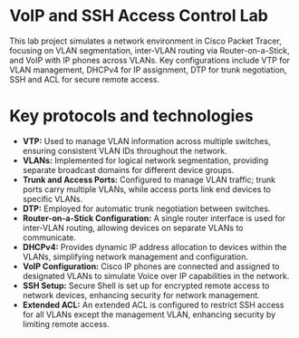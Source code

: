 # VoIP and SSH Access Control Lab
This lab project simulates a network environment in Cisco Packet Tracer, focusing on VLAN segmentation, inter-VLAN routing via Router-on-a-Stick, and VoIP with IP phones across VLANs. Key configurations include VTP for VLAN management, DHCPv4 for IP assignment, DTP for trunk negotiation, SSH and ACL for secure remote access.
# Key protocols and technologies
- **VTP:** Used to manage VLAN information across multiple switches, ensuring consistent VLAN IDs throughout the network.
- **VLANs:** Implemented for logical network segmentation, providing separate broadcast domains for different device groups. 
- **Trunk and Access Ports:** Configured to manage VLAN traffic; trunk ports carry multiple VLANs, while access ports link end devices to specific VLANs.
- **DTP:** Employed for automatic trunk negotiation between switches. 
- **Router-on-a-Stick Configuration:** A single router interface is used for inter-VLAN routing, allowing devices on separate VLANs to communicate.  
- **DHCPv4:** Provides dynamic IP address allocation to devices within the VLANs, simplifying network management and configuration.
- **VoIP Configuration:** Cisco IP phones are connected and assigned to designated VLANs to simulate Voice over IP capabilities in the network.
- **SSH Setup:** Secure Shell is set up for encrypted remote access to network devices, enhancing security for network management.
- **Extended ACL:** An extended ACL is configured to restrict SSH access for all VLANs except the management VLAN, enhancing security by limiting remote access.
